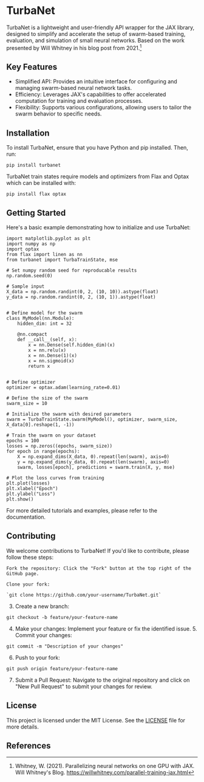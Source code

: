# TurbaNet

TurbaNet is a lightweight and user-friendly API wrapper for the JAX library, designed to simplify and accelerate the setup of swarm-based training, evaluation, and simulation of small neural networks.​ Based on the work presented by Will Whitney in his blog post from 2021.[^1]

## Key Features

- Simplified API: Provides an intuitive interface for configuring and managing swarm-based neural network tasks.​
- Efficiency: Leverages JAX's capabilities to offer accelerated computation for training and evaluation processes.​
- Flexibility: Supports various configurations, allowing users to tailor the swarm behavior to specific needs.​

## Installation

To install TurbaNet, ensure that you have Python and pip installed. Then, run:

`pip install turbanet`

TurbaNet train states require models and optimizers from Flax and Optax which can be installed with:

`pip install flax optax`

## Getting Started

Here's a basic example demonstrating how to initialize and use TurbaNet:

```
import matplotlib.pyplot as plt
import numpy as np
import optax
from flax import linen as nn
from turbanet import TurbaTrainState, mse

# Set numpy random seed for reproducable results
np.random.seed(0)

# Sample input
X_data = np.random.randint(0, 2, (10, 10)).astype(float)
y_data = np.random.randint(0, 2, (10, 1)).astype(float)


# Define model for the swarm
class MyModel(nn.Module):
    hidden_dim: int = 32

    @nn.compact
    def __call__(self, x):
        x = nn.Dense(self.hidden_dim)(x)
        x = nn.relu(x)
        x = nn.Dense(1)(x)
        x = nn.sigmoid(x)
        return x


# Define optimizer
optimizer = optax.adam(learning_rate=0.01)

# Define the size of the swarm
swarm_size = 10

# Initialize the swarm with desired parameters
swarm = TurbaTrainState.swarm(MyModel(), optimizer, swarm_size, X_data[0].reshape(1, -1))

# Train the swarm on your dataset
epochs = 100
losses = np.zeros((epochs, swarm_size))
for epoch in range(epochs):
    X = np.expand_dims(X_data, 0).repeat(len(swarm), axis=0)
    y = np.expand_dims(y_data, 0).repeat(len(swarm), axis=0)
    swarm, losses[epoch], predictions = swarm.train(X, y, mse)

# Plot the loss curves from training
plt.plot(losses)
plt.xlabel("Epoch")
plt.ylabel("Loss")
plt.show()

```

For more detailed tutorials and examples, please refer to the documentation.

## Contributing

We welcome contributions to TurbaNet! If you'd like to contribute, please follow these steps:

    Fork the repository: Click the "Fork" button at the top right of the GitHub page.​

    Clone your fork:

    `git clone https://github.com/your-username/TurbaNet.git`

3. Create a new branch:

`git checkout -b feature/your-feature-name`

4. Make your changes: Implement your feature or fix the identified issue.​ 5. Commit your changes:

`git commit -m "Description of your changes"`

6. Push to your fork:

`git push origin feature/your-feature-name`

7. Submit a Pull Request: Navigate to the original repository and click on "New Pull Request" to submit your changes for review.​

## License
This project is licensed under the MIT License. See the [LICENSE](https://github.com/EthanSchmitt7/TurbaNet/blob/main/LICENSE) file for more details.

## References
[^1]: Whitney, W. (2021). Parallelizing neural networks on one GPU with JAX. Will Whitney's Blog.
https://willwhitney.com/parallel-training-jax.html
